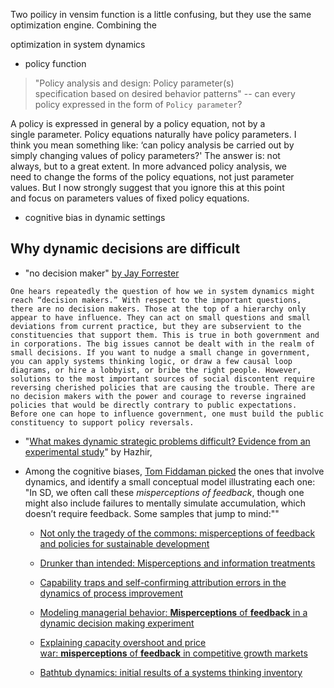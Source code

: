 Two poilicy in vensim function is a little confusing, but they use the same optimization engine. Combining the 

optimization in system dynamics
- policy function

> "Policy analysis and design: Policy parameter(s)   
> specification based on desired behavior patterns" -- can every   
> policy expressed in the form of `Policy parameter`?

A policy is expressed in general by a policy equation, not by a   
single parameter. Policy equations naturally have policy parameters. I   
think you mean something like: ‘can policy analysis be carried out by   
simply changing values of policy parameters?' The answer is: not   
always, but to a great extent. In more advanced policy analysis, we   
need to change the forms of the policy equations, not just parameter   
values. But I now strongly suggest that you ignore this at this point   
and focus on parameters values of fixed policy equations.

- cognitive bias in dynamic settings

## Why dynamic decisions are difficult
- "no decision maker" [by Jay Forrester](http://static.clexchange.org/ftp/documents/system-dynamics/SD2007-08SDTheNext50Years.pdf)
```
One hears repeatedly the question of how we in system dynamics might reach “decision makers.” With respect to the important questions, there are no decision makers. Those at the top of a hierarchy only appear to have influence. They can act on small questions and small deviations from current practice, but they are subservient to the constituencies that support them. This is true in both government and in corporations. The big issues cannot be dealt with in the realm of small decisions. If you want to nudge a small change in government, you can apply systems thinking logic, or draw a few causal loop diagrams, or hire a lobbyist, or bribe the right people. However, solutions to the most important sources of social discontent require reversing cherished policies that are causing the trouble. There are no decision makers with the power and courage to reverse ingrained policies that would be directly contrary to public expectations. Before one can hope to influence government, one must build the public constituency to support policy reversals.

```

- "[What makes dynamic strategic problems difficult? Evidence from an experimental study](https://onlinelibrary.wiley.com/doi/full/10.1002/smj.3254)" by Hazhir, 

- Among the cognitive biases, [Tom Fiddaman picked](https://metasd.com/2013/10/whats-your-favorite-cognitive-bias/) the ones that involve dynamics, and identify a small conceptual model illustrating each one: "In SD, we often call these _misperceptions of feedback_, though one might also include failures to mentally simulate accumulation, which doesn’t require feedback. Some samples that jump to mind:""

	- [Not only the tragedy of the commons: misperceptions of feedback and policies for sustainable development](http://onlinelibrary.wiley.com/doi/10.1002/sdr.201/abstract)

	- [Drunker than intended: Misperceptions and information treatments](http://www.sciencedirect.com/science/article/pii/S0376871609002336)

	- [Capability traps and self-confirming attribution errors in the dynamics of process improvement](http://asq.sagepub.com/content/47/2/265.short)

	- [Modeling managerial behavior: **Misperceptions** of **feedback** in a dynamic decision making experiment](http://mansci.journal.informs.org/content/35/3/321.short)

	- [Explaining capacity overshoot and price war: **misperceptions** of **feedback** in competitive growth markets](http://www.systemdynamics.org/conferences/1998/PROCEED/00026.PDF)

	- [Bathtub dynamics: initial results of a systems thinking inventory](http://jsterman.scripts.mit.edu/~jsterman/docs/BoothSweeney-2000-BathtubDynamics.pdf)
